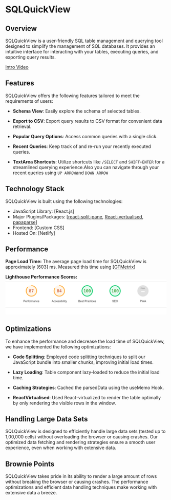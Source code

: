 # SQLQuickView

## Overview

SQLQuickView is a user-friendly SQL table management and querying tool designed to simplify the management of SQL databases. It provides an intuitive interface for interacting with your tables, executing queries, and exporting query results.

[Intro Video](https://www.loom.com/embed/a2154055b0ef45928bf0d72554095e86?sid=9571ae58-5902-4b99-824d-cfb650f805ee)

## Features

SQLQuickView offers the following features tailored to meet the requirements of users:

- **Schema View**: Easily explore the schema of selected tables.

- **Export to CSV**: Export query results to CSV format for convenient data retrieval.

- **Popular Query Options**: Access common queries with a single click.

- **Recent Queries**: Keep track of and re-run your recently executed queries.

- **TextArea Shortcuts**: Utilize shortcuts like `/SELECT` and `SHIFT+ENTER` for a streamlined querying experience.Also you can navigate through your recent queries using `UP ARROW`and `DOWN ARROW`

## Technology Stack

SQLQuickView is built using the following technologies:

- JavaScript Library: [React.js]
- Major Plugins/Packages: [[react-split-pane](https://www.npmjs.com/package/split-pane-react), [React-vertualised](https://www.npmjs.com/package/react-virtualized), [papaparse](https://www.npmjs.com/package/papaparse)]
- Frontend: [Custom CSS]
- Hosted On: [Netlify]

## Performance

**Page Load Time:**
The average page load time for SQLQuickView is approximately [603] ms. Measured this time using [[GTMetrix](https://gtmetrix.com/)]

**Lighthouse Performance Scores:**
![Lighthouse Performance Report](https://raw.githubusercontent.com/pritamkushwah04/SQLQuikView/master/public/Image/Lighthouse%20Performance%20Report.png)


## Optimizations

To enhance the performance and decrease the load time of SQLQuickView, we have implemented the following optimizations:

- **Code Splitting**: Employed code splitting techniques to split our JavaScript bundle into smaller chunks, improving initial load times.

- **Lazy Loading**: Table component lazy-loaded to reduce the initial load time.

- **Caching Strategies**: Cached the parsedData using the useMemo Hook.

- **ReactVirtualised**: Used React-virtualized to render the table optimally by only rendering the visible rows in the window.


## Handling Large Data Sets

SQLQuickView is designed to efficiently handle large data sets (tested up to 1,00,000 cells) without overloading the browser or causing crashes. Our optimized data fetching and rendering strategies ensure a smooth user experience, even when working with extensive data.

## Brownie Points

SQLQuickView takes pride in its ability to render a large amount of rows without breaking the browser or causing crashes. The performance optimizations and efficient data handling techniques make working with extensive data a breeze.

